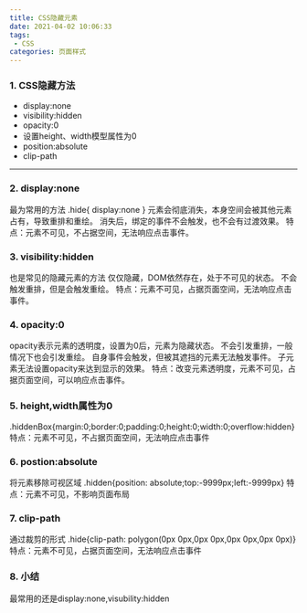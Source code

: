 ```yaml
---
title: CSS隐藏元素
date: 2021-04-02 10:06:33
tags:
 - CSS
categories: 页面样式
---
```

### 1. CSS隐藏方法
 - display:none
 - visibility:hidden
 - opacity:0
 - 设置height、width模型属性为0
 - position:absolute
 - clip-path
---
### 2. display:none
最为常用的方法 .hide{ display:none }
元素会彻底消失，本身空间会被其他元素占有，导致重排和重绘。
消失后，绑定的事件不会触发，也不会有过渡效果。
特点：元素不可见，不占据空间，无法响应点击事件。
### 3. visibility:hidden
也是常见的隐藏元素的方法
仅仅隐藏，DOM依然存在，处于不可见的状态。
不会触发重排，但是会触发重绘。
特点：元素不可见，占据页面空间，无法响应点击事件。
### 4. opacity:0
opacity表示元素的透明度，设置为0后，元素为隐藏状态。
不会引发重排，一般情况下也会引发重绘。
自身事件会触发，但被其遮挡的元素无法触发事件。
子元素无法设置opacity来达到显示的效果。
特点：改变元素透明度，元素不可见，占据页面空间，可以响应点击事件。
### 5. height,width属性为0
.hiddenBox{margin:0;border:0;padding:0;height:0;width:0;overflow:hidden}
特点：元素不可见，不占据页面空间，无法响应点击事件
### 6. postion:absolute
将元素移除可视区域
.hidden{position: absolute;top:-9999px;left:-9999px}
特点：元素不可见，不影响页面布局
### 7. clip-path
通过裁剪的形式
.hide{clip-path: polygon(0px 0px,0px 0px,0px 0px,0px 0px)}
特点：元素不可见，占据页面空间，无法响应点击事件
### 8. 小结
最常用的还是display:none,visubility:hidden
